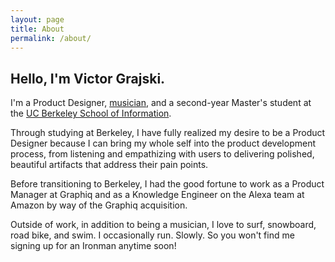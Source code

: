 ```yaml
---
layout: page
title: About
permalink: /about/
---
```


## Hello, I'm Victor Grajski.

I'm a Product Designer, [musician](https://instagram.com/anima1a1a1a1), and a second-year Master's student at the [UC Berkeley School of Information](https://ischool.berkeley.edu).

Through studying at Berkeley, I have fully realized my desire to be a Product Designer because I can bring my whole self into the product development process, from listening and empathizing with users to delivering polished, beautiful artifacts that address their pain points.

Before transitioning to Berkeley, I had the good fortune to work as a Product Manager at Graphiq and as a Knowledge Engineer on the Alexa team at Amazon by way of the Graphiq acquisition.

Outside of work, in addition to being a musician, I love to surf, snowboard, road bike, and swim. I occasionally run. Slowly. So you won't find me signing up for an Ironman anytime soon!
